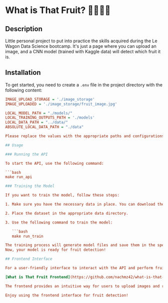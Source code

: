 # What is That Fruit? 🍎🍌🍊🍇

## Description

Little personal project to put into practice the skills acquired during the Le Wagon Data Science bootcamp. It's just a page where you can upload an image, and a CNN model (trained with Kaggle data) will detect which fruit it is.

## Installation

To get started, you need to create a `.env` file in the project directory with the following content:

````ini
IMAGE_UPLOAD_STORAGE = './image_storage'
IMAGE_UPLOADED = './image_storage/fruit_image.jpg'

LOCAL_MODEL_PATH = "./models/"
LOCAL_TRAINING_OUTPUTS_PATH = './models'
LOCAL_DATA_PATH = "../data/"
ABSOLUTE_LOCAL_DATA_PATH = "./data"

Please replace the values with the appropriate paths and configurations as needed.

## Usage

### Running the API

To start the API, use the following command:

```bash
make run_api

### Training the Model

If you want to train the model, follow these steps:

1. Make sure you have the necessary data in place. You can download the dataset from the following link: [Fruits Dataset Images](https://www.kaggle.com/datasets/shreyapmaher/fruits-dataset-images).

2. Place the dataset in the appropriate data directory.

3. Use the following command to train the model:

   ```bash
   make run_train

The training process will generate model files and save them in the specified model directory.
Now, your model is ready for fruit detection!

## Frontend Interface

For a user-friendly interface to interact with the API and perform fruit detection, you can check out the frontend project located in the following GitHub repository:

[What is That Fruit Frontend](https://github.com/nachmz42/what-is-that-fruit-front)

The frontend provides an intuitive way for users to upload images and receive fruit predictions using the API. You can follow the frontend project's README for installation and usage instructions.

Enjoy using the frontend interface for fruit detection!
````
